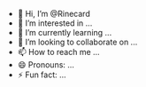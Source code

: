 - 👋 Hi, I’m @Rinecard
- 👀 I’m interested in ...
- 🌱 I’m currently learning ...
- 💞️ I’m looking to collaborate on ...
- 📫 How to reach me ...
- 😄 Pronouns: ...
- ⚡ Fun fact: ...

<!---
Rinecard/Rinecard is a ✨ special ✨ repository because its `README.md` (this file) appears on your GitHub profile.
You can click the Preview link to take a look at your changes.
--->
